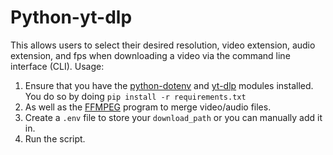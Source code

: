 # Python-yt-dlp

This allows users to select their desired resolution, video extension, audio extension, and fps when downloading a video via the command line interface (CLI). 
Usage:
  1. Ensure that you have the [python-dotenv](https://pypi.org/project/python-dotenv/) and [yt-dlp](https://github.com/yt-dlp/yt-dlp#installation) modules installed. You do so by doing `pip install -r requirements.txt`
  2. As well as the [FFMPEG](https://ffmpeg.org/download.html) program to merge video/audio files.
  3. Create a `.env` file to store your `download_path` or you can manually add it in.
  4. Run the script.
